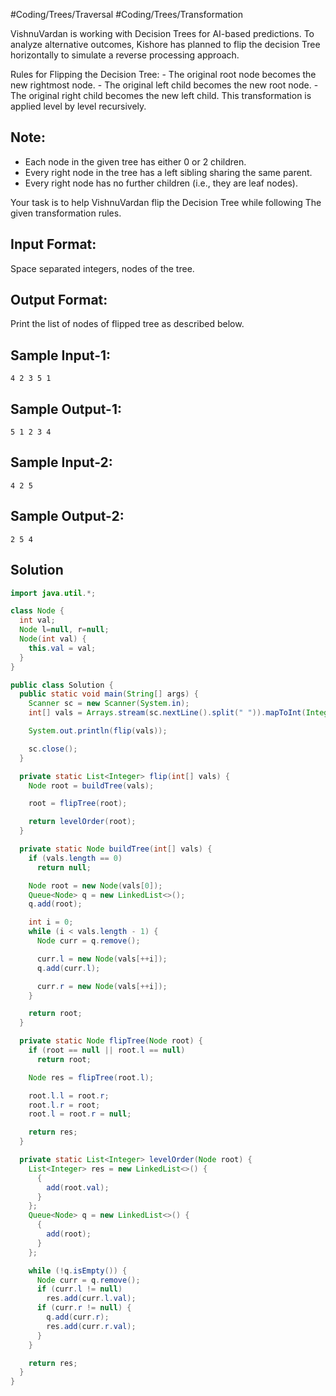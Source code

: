 #Coding/Trees/Traversal #Coding/Trees/Transformation

VishnuVardan is working with Decision Trees for AI-based predictions.
To analyze alternative outcomes, Kishore has planned to flip the decision 
Tree horizontally to simulate a reverse processing approach.

Rules for Flipping the Decision Tree:
	- The original root node becomes the new rightmost node.
	- The original left child becomes the new root node.
	- The original right child becomes the new left child.
This transformation is applied level by level recursively.

Note:
------
- Each node in the given tree has either 0 or 2 children.
- Every right node in the tree has a left sibling sharing the same parent.
- Every right node has no further children (i.e., they are leaf nodes).

Your task is to help VishnuVardan flip the Decision Tree while following 
The given transformation rules.

Input Format:
-------------
Space separated integers, nodes of the tree.

Output Format:
--------------
Print the list of nodes of flipped tree as described below.


Sample Input-1:
---------------
```
4 2 3 5 1
```

Sample Output-1:
----------------
```
5 1 2 3 4
```


Sample Input-2:
---------------
```
4 2 5
```

Sample Output-2:
----------------
```
2 5 4
```

## Solution

```java
import java.util.*;

class Node {
  int val;
  Node l=null, r=null;
  Node(int val) {
    this.val = val;
  }
}

public class Solution {
  public static void main(String[] args) {
    Scanner sc = new Scanner(System.in);
    int[] vals = Arrays.stream(sc.nextLine().split(" ")).mapToInt(Integer::parseInt).toArray();

    System.out.println(flip(vals));

    sc.close();
  }

  private static List<Integer> flip(int[] vals) {
    Node root = buildTree(vals);

    root = flipTree(root);

    return levelOrder(root);
  }

  private static Node buildTree(int[] vals) {
    if (vals.length == 0)
      return null;

    Node root = new Node(vals[0]);
    Queue<Node> q = new LinkedList<>();
    q.add(root);

    int i = 0;
    while (i < vals.length - 1) {
      Node curr = q.remove();

      curr.l = new Node(vals[++i]);
      q.add(curr.l);

      curr.r = new Node(vals[++i]);
    }

    return root;
  }

  private static Node flipTree(Node root) {
    if (root == null || root.l == null)
      return root;

    Node res = flipTree(root.l);

    root.l.l = root.r;
    root.l.r = root;
    root.l = root.r = null;

    return res;
  }

  private static List<Integer> levelOrder(Node root) {
    List<Integer> res = new LinkedList<>() {
      {
        add(root.val);
      }
    };
    Queue<Node> q = new LinkedList<>() {
      {
        add(root);
      }
    };

    while (!q.isEmpty()) {
      Node curr = q.remove();
      if (curr.l != null)
        res.add(curr.l.val);
      if (curr.r != null) {
        q.add(curr.r);
        res.add(curr.r.val);
      }
    }

    return res;
  }
}
```